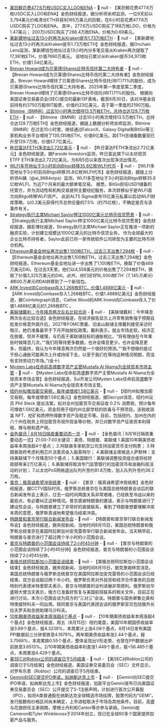 - [某巨鲸花费477.6万枚USDC买入LDO和ENA](https://x.com/EmberCN/status/1956525553122717856) - 📰 null - 【某巨鲸花费477.6万枚USDC买入LDO和ENA】金色财经报道，据分析师余烬监测，一位9天前以3,794美元价格清仓ETH并获利165万美元的巨鲸，在6小时前花费477.6万USDC购买了LDO和ENA。 
其中，277.6万USDC购买了188万枚LDO，价格为1.47美元； 
200万USDC购买了288.4万枚ENA，价格为0.69美元。
- [某新建地址过去13小时再次从Kraken提币1.73万枚ETH](https://x.com/OnchainLens/status/1956505468987449736) - 📰 null - 【某新建地址过去13小时再次从Kraken提币1.73万枚ETH】金色财经报道，据Onchain Lens监测，某新建钱包地址过去13小时内分多笔交易从Kraken再次提取了17,381枚ETH，价值7690万美元。 
该地址已累计从Kraken提币34,973枚ETH，价值1.54亿美元。
- [Brevan Howard成为贝莱德iShares比特币信托第二大持有者](https://cryptoslate.com/brevan-howard-reports-2-3b-bitcoin-exposure-via-blackrocks-ibit-etf-becoming-second-largest-holder/) - 📰 null - 【Brevan Howard成为贝莱德iShares比特币信托第二大持有者】金色财经报道，Brevan Howard增持了贝莱德iShares比特币信托(IBIT)71%的股份，成为贝莱德iShares比特币信托第二大持有者。2025年第一季度至第二季度，Brevan Howard增持了贝莱德iShares比特币信托(IBIT)71%的股份。 
根据向美国证券交易委员会(SEC)提交的最新13F表格，截至6月30日，该对冲基金目前持有约3750万股IBIT股票，价值约23亿美元，高于第一季度的2190万股。
- [Bitmine（BMNR）过去10小时再次增持13.5万枚ETH，总持仓达129.7万枚ETH](https://x.com/EmberCN/status/1956517072357515598) - 📰 null - 【Bitmine（BMNR）过去10小时再次增持13.5万枚ETH，总持仓达129.7万枚ETH】金色财经报道，据链上数据分析师余烬监测，Bitmine（BMNR）在过去10小时里，继续通过FalconX、Galaxy Digital和BitGo等三家机构业务平台增持了135,135枚ETH，价值6亿美元。其ETH总储备数量现已升至129.7万枚，价值57.7亿美元。
- [昨日富达FETH净流出2.72亿美元](https://x.com/FarsideUK/status/1956514127121183224) - 📰 null - 【昨日富达FETH净流出2.72亿美元】金色财经报道，据Farside Investors监测，昨日富达旗下以太坊现货ETFF ETH净流出2.722亿美元，为8月5日以来首次出现净流出情况。
- [WLFI多签地址于3小时前向Bitgo转移35.8亿枚WLFI代币](https://x.com/ai_9684xtpa/status/1956514028727230680) - 📰 null - 【WLFI多签地址于3小时前向Bitgo转移35.8亿枚WLFI代币】金色财经报道，据链上分析师Ai姨（@ai_9684xtpa）监测，WLFI多签地址于3小时前向Bitgo转移35.8亿枚WLFI，为近7个月来的最大额单笔交易。 
据悉，BitGo担任USD1储备的托管方，并为流动性和机构交易提供主要经纪服务，本次转移似乎是WLFI首次向Bitgo转移WLFI资产。 
此前ALT5 Sigma宣布15亿美元私募以启动WLFI财库策略，以0.2美元获得代币总供应量的7.5%（约75亿枚），不确定是否与该事件有关。
- [Strategy执行主席Michael Saylor押注1000亿美元比特币信贷愿景](https://www.bloomberg.com/news/articles/2025-08-15/michael-saylor-bets-on-a-100-billion-bitcoin-credit-dream?srnd=phx-crypto) - 📰 null - 【Strategy执行主席Michael Saylor押注1000亿美元比特币信贷愿景】金色财经报道，据彭博社报道，Strategy执行主席Michael Saylor正在推进一项新的融资实验，计划建立规模达1000亿美元的比特币信贷业务。 
作为全球最大的企业比特币持有者，Saylor此前已将一家传统软件公司转型为主要的比特币持仓机构。
- [Ethereum基金会地址再次出售1,100枚ETH，过去三天出售7,294枚](https://x.com/OnchainLens/status/1956511391139164193) - 📰 null - 【Ethereum基金会地址再次出售1,100枚ETH，过去三天出售7,294枚】金色财经报道，Ethereum基金会地址进一步出售了1,100枚ETH，换取了价值489万美元DAI。在过去3天里，他们以4,558美元的价格出售了7,294枚ETH，换取了价值3,325万美元的$DAI。此外，他们还将16,000枚ETH（7,145万美元）和600万美元的$DAI转移到了一个新钱包。
- [ARK Invest向Coinbase存入1,268枚BTC，价值1.4888亿美元](https://x.com/Cointelegraph/status/1956506428883038457) - 📰 null - 【ARK Invest向Coinbase存入1,268枚BTC，价值1.4888亿美元】金色财经报道，据Cointelegraph消息，Cathie Wood的ARK Invest向Coinbase存入了价值1.4888亿美元的1,268枚BTC 。
- [美联储戴利：今年降息两次左右比较合适]() - 📰 null - 【美联储戴利：今年降息两次左右比较合适】金色财经报道，在经济报告显示上月零售销售强于预期且批发价格意外跳升后，2027年FOMC票委、旧金山联储主席戴利接受采访时暗示，她仍准备最早于下月开始放松政策。戴利表示，就业市场走软，经济正在放缓，但并不缓慢，与仍高于美联储目标的通胀相比，“将有理由在今年某些时候降息几次。”“我们将等待更多数据，也许会降息更少，也许会降息更多，但最终，我认为今年降息两次仍然是一个很好的预测。”“我不想做的是过于担心通胀可能再次上升或持续下去，以至于我们在等待这种情况明朗，而没有支持劳动力市场。”(金十)
- [Mysten Labs任命前高盛数字资产主管Mustafa Al Niama为全球资本市场主管](https://x.com/Cointelegraph/status/1956491505654202639) - 📰 null - 【Mysten Labs任命前高盛数字资产主管Mustafa Al Niama为全球资本市场主管】金色财经报道，Sui开发公司Mysten Labs任命前高盛数字资产主管Mustafa Al Niama为全球资本市场主管。
- [纽约州拟推加密交易税，每年或增收1.58亿美元](https://decrypt.co/335501/new-york-crypto-tax-could-generate-158-million-lawmaker) - 📰 null - 【纽约州拟推加密交易税，每年或增收1.58亿美元】金色财经报道，据Decrypt消息，纽约州议员 Phil Steck 提出法案，拟对全州加密货币交易征收 0.2% 消费税，预计每年可增收1.58亿美元，资金将用于纽约州北部学校的防毒与干预项目。该税收涵盖 NFT、挖矿和质押所得数字资产及稳定币等。目前，包括纽约、加州在内的八个州在税务上将加密货币视作现金等价物，并已对数字资产征收资本利得税、赠与税和遗产税。
- [金色晨讯 | 8月16日隔夜重要动态一览]() - 📰 null - 【金色晨讯 | 8月16日隔夜重要动态一览】21:00-7:00关键词：美债、特朗普、美联储 
1.美国10年期美债收益率本周涨超4个基点； 
​.2.阿联酋多家航空公司支持加密货币支付购票； 
3.特朗普政府考虑利用芯片法案资金入股英特尔； 
4.美联储主席候选人萨默林：支持美联储下个月降息50个基点； 
5.美国银行：美联储调整投资组合或将给财政部带来2万亿美元； 
6.美联储将取消专门监管银行的加密货币和金融科技活动的计划； 
7.以太坊PoS网络退出队列升至约81.8万枚，加入队列升至约36.2万枚。
- [普京：俄真诚希望冲突结束](https://www.cls.cn/detail/2117043) - 📰 null - 【普京：俄真诚希望冲突结束】金色财经报道，据CCTV国际时讯，俄罗斯总统普京在与美国总统特朗普会谈后的联合新闻发布会上表示，过去一段时间两国关系非常艰难，已经跌至冷战以来的最低点，有必要纠正这种情况。普京感谢特朗普的邀请，表示与特朗普进行了建设性会谈，与特朗普建立了非常好的直接联系，看到了特朗普想要理解冲突本质的意愿，俄罗斯真诚地希望俄乌结束冲突。
- [特朗普和普京举行联合新闻发布会](https://www.cls.cn/detail/2117037) - 📰 null - 【特朗普和普京举行联合新闻发布会】金色财经报道，据央视新闻，当地时间8月15日，美国总统特朗普和俄罗斯总统普京在美国阿拉斯加州安克雷奇举行联合新闻发布会。当天稍早前，特朗普与普京进行了超过两个半小时的小范围会谈。
- [普京与特朗普的小范围会谈持续了2小时45分钟](https://finance.sina.com.cn/7x24/2025-08-16/doc-infmcmak0814886.shtml) - 📰 null - 【普京与特朗普的小范围会谈持续了2小时45分钟】金色财经报道，普京与特朗普的小范围会谈持续了2小时45分钟。
- [美俄总统阿拉斯加小范围会谈结束](https://www.cls.cn/detail/2117035) - 📰 null - 【美俄总统阿拉斯加小范围会谈结束】金色财经报道，据央视新闻，当地时间8月15日，据克里姆林宫消息，美国总统特朗普与俄罗斯总统普京在美国阿拉斯加安克雷奇的小范围会谈已经结束。双方会谈超过两个半小时。俄罗斯负责对外投资和经济合作事务的总统特别代表德米特里耶夫表示，普京与特朗普的谈判进展非常顺利。俄罗斯驻华盛顿大使当天表示，俄方已准备好恢复与美国航班联系的相关文件，目前正在进行讨论。本次小范围会谈为双方的“三对三”会谈。特朗普与国务卿鲁比奥和特使威特科夫一同出席。陪同普京与美国代表团会谈的俄罗斯官员包括俄外长拉夫罗夫和总统助理乌沙科夫。
- [10年期美债收益率本周涨超4个基点](https://finance.sina.com.cn/7x24/2025-08-16/doc-infmceut2408075.shtml) - 📰 null - 【10年期美债收益率本周涨超4个基点】金色财经报道，周五（8月15日）纽约尾盘，美国10年期国债收益率涨3.89个基点，报4.3238%，本周累计上涨4.08个基点，8月14日发布美国PPI数据前三分钟曾跌至4.1979%。两年期美债收益率涨2.44个基点，报3.7568%，本周累跌0.55个基点，整体呈现出V形走势，也曾在PPI数据出炉前跌至3.6513%。2/10年期美债收益率利差涨1.449个基点，报+56.485个基点，本周累涨4.429个基点。
- [美SEC对Roblox公司的调查已于5月结束](https://news.futunn.com/flash/19250030/documents-from-the-us-securities-and-exchange-commission-sec-indicate?level=1&data_ticket=1752613301970843) - 📰 null - 【美SEC对Roblox公司的调查已于5月结束】金色财经报道，美国证券交易委员会（SEC）文件显示，对罗布乐思（Roblox）公司的调查已于5月结束。
- [Gemini向SEC提交IPO申请，拟纳斯达克上市](https://www.prnewswire.com/news-releases/gemini-files-registration-statement-with-sec-for-proposed-initial-public-offering-302531396.html) - 📰 null - 【Gemini向SEC提交IPO申请，拟纳斯达克上市】金色财经报道，加密平台Gemini宣布已向美国证券交易委员会（SEC）公开提交了S-1注册声明，计划进行首次公开募股（IPO），拟将A类普通股在纳斯达克全球精选市场挂牌，股票代码为“GEMI”。发行股数和价格区间尚未确定，上市进程取决于市场及其他条件。目前，高盛与花旗担任主承销商，摩根士丹利和Cantor等亦参与承销。Gemini由Cameron和Tyler Winklevoss于2014年创立，现已在全球60多个国家提供加密产品与服务。
